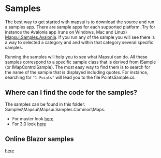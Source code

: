 # Samples

The best way to get started with mapsui is to download the source and run a samples app. There are sample apps for each supported platform. Try for instance the Avalonia app (runs on Windows, Mac and Linux) [Mapsui.Samples.Avalonia](https://github.com/Mapsui/Mapsui/tree/master/Samples/Mapsui.Samples.Avalonia). If you run any of the sample you will see there is a way to selected a category and and within that category several specific samples. 

Running the samples will help you to see what Mapsui can do. All these samples correspond to a specific sample class that is derived from ISample (or IMapControlSample). The most easy way to find them is to search for the name of the sample that is displayed including quotes. For instance, searching for `"1 Points"` will lead you to the file PointsSample.cs. 

## Where can I find the code for the samples?
The samples can be found in this folder: Samples\Mapsui\Mapsui.Samples.Common\Maps. 
- For master look [here](https://github.com/Mapsui/Mapsui/tree/master/Samples/Mapsui.Samples.Common/Maps)
- For 3.0 look [here](https://github.com/Mapsui/Mapsui/tree/develop/3.0/Samples/Mapsui.Samples.Common/Maps)

## Online Blazor samples
[here](https://mapsui.com/samples/index.html)
